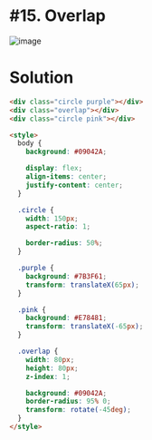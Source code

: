 # #15. Overlap
![image](https://user-images.githubusercontent.com/88684972/198738644-060704e7-2252-4b22-8482-d40cecd8c832.png)

# Solution
```html
<div class="circle purple"></div>
<div class="overlap"></div>
<div class="circle pink"></div>

<style>
  body {
    background: #09042A;

    display: flex;
    align-items: center;
    justify-content: center;
  }

  .circle {
    width: 150px;
    aspect-ratio: 1;

    border-radius: 50%;
  }

  .purple {
    background: #7B3F61;
    transform: translateX(65px);
  }

  .pink {
    background: #E78481;
    transform: translateX(-65px);
  }

  .overlap {
    width: 80px;
    height: 80px;
    z-index: 1;

    background: #09042A;
    border-radius: 95% 0;
    transform: rotate(-45deg);
  }
</style>
```

